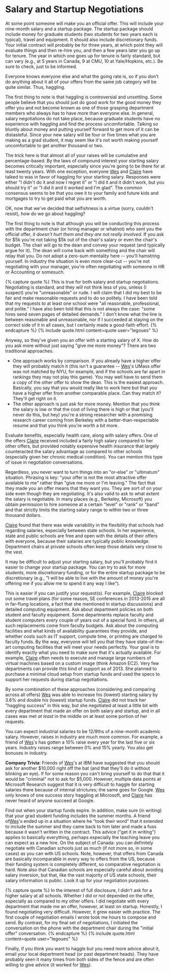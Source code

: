 # Salary and Startup Negotiations

At some point someone will make you an official offer. This will include
your nine-month salary and a startup package. The startup package should
include money for graduate students (two students for two years each is
typical), travel and equipment. It should also include discretionary funds. 
Your initial contract will probably be for three years, at which point they
will evaluate things and then re-hire you, and then a few years later you
go up for tenure. The year in which one goes up for tenure is fairly
standard, but can vary (e.g., at 5 years in Canada, 9 at CMU, 10 at
Yale/Hopkins, etc.).  Be sure to check, just to be informed. 

Everyone knows everyone else and what the going rate is, so if you don't do
anything about it all of your offers from the same job category will be
quite similar. Thus, haggling. 

The first thing to note is that haggling is controversial and unsettling.
Some people believe that you should just do good work for the good money
they offer you and not become known as one of those grasping department
members who always has to have more than everyone else. In general,
salary negotiations do not take place, because graduate students
have no experience with haggling and find the process uncomfortable.
Talking so bluntly about money and putting yourself forward to get more of
it can be distasteful. Since your new salary will be four or five times
what you are making as a grad student, it may seem like it's not worth
making yourself uncomfortable to get another thousand or two. 

The trick here is that almost all of your raises will be cumulative and
percentage-based. By the laws of compound interest your starting salary
becomes critically important, especially since you're going to be there for
at least twenty years. With one exception, everyone [Wes](/grad-job-guide/about#authors) and [Claire](/grad-job-guide/about#authors) have talked to was in
favor of haggling for your starting salary. Responses were either "I
didn't do it and now I regret it" or "I did it and it didn't work, but you
should try it" or "I did it and it worked and I'm glad". The common
consensus seems to be that you owe it to your family and future kids and
mortgages to try to get paid what you are worth. 

OK, now that we've decided that selfishness is a virtue (sorry, couldn't
resist), how do we go about haggling? 

The first thing to note is that although you will be conducting this
process with the department chair (or hiring manager or whatnot) who sent
you the official offer, *it doesn't hurt them and they are not really
involved*. If you ask for $5k you're not taking $5k out of the chair's
salary or even the chair's budget. The chair will go to the dean and convey
your request (and typically argue for it). The dean will come back with
something and the chair will relay that you. Do not adopt a zero-sum
mentality here -- you'll hamstring yourself. In industry the situation is
even more clear-cut -- you're not negotiating with your manager, you're
often negotiating with someone in HR or Accounting or somesuch. 

{% capture quote %}
This is true for both salary and
startup negotiations.  Negotiating is standard, and they will not think
less of you, unless (I suspect) you're "unreasonable" or rude.  I will
claim that I did my best to be fair and make reasonable requests and to do
so politely.  I have been told that my requests to at least one school were
"all reasonable, professional, and polite." I have also been told that this
is not always the case: "some hires send seven pages of detailed demands."
I don't know what the line is between reasonable and unreasonable, nor if I
succeeded at staying on the correct side of it in all cases, but I
certainly made a good-faith effort.
{% endcapture %}
{% include quote.html content=quote user="legoues" %}

Anyway, so they've given you an offer with a starting salary of X. How do
you ask more without just saying "give me more money"? There are two
traditional approaches. 

- One approach works by comparison. If you already have a higher offer
  they will probably match it (this isn't a guarantee -- [Wes](/grad-job-guide/about#authors)'s UMass offer was
  not matched by NYU, for example, and if the schools are far apart in
  rankings they may not play this game). You may well have to send them a
  copy of the other offer to show the dean. This is the easiest approach.
  Basically, you say that you would really like to work here but that you
  have a higher offer from another comparable place. Can they match it?
  They'll get right on it. 
- The other approach is just ask for more money. Mention that you
  think the salary is low or that the cost of living there is high or that
  (you'll never do this, but hey) you're a strong researcher with a
  promising research career coming from Berkeley with a
  better-than-respectable resume and that you think you're worth a bit
  more. 

Evaluate benefits, especially health care, along with salary offers.  One of the
offers [Claire](/grad-job-guide/about#authors) received included a fairly high salary compared to her other
offers, but provided notably expensive health insurance that largely
counteracted the salary advantage as compared to other schools (especially given
her chronic medical condition).  You can mention
this type of issue in negotiation conversations.

Regardless, you never want to turn things into an "or-else" or "ultimatum"
situation. Phrasing is key: "your offer is not the most attractive offer
available to me" rather than "give me more or I'm leaving." The fact that
they made you an offer means that they want you. They are sort of on your
side even though they are negotiating. It's also valid to ask to what
extent the salary is negotiable. In many places (e.g., Berkeley, Microsoft)
you obtain permission to hire someone at a certain "level" or "rank" or
"band" and that strictly limits the starting salary range to within two or
three thousand dollars. 

[Claire](/grad-job-guide/about#authors) found that there was wide variability in the flexibility that schools had
regarding salaries, especially between state schools.  In her experience,
state and public schools are free and open with the details of their offers
with everyone, because their salaries are typically public knowledge.
Department chairs at private schools often keep those details very close to
the vest.


It may be difficult to adjust your starting salary, but you'll probably find
it easier to change your startup package. You can try to ask for more
students, more discretionary funding, or for the entire startup package to
be discretionary (e.g., "I will be able to live with the amount of money
you're offering me if you allow me to spend it any way I like"). 

This is easier if you can justify your request(s).  For example, [Claire](/grad-job-guide/about#authors) blocked
out some travel plans (for some reason, SE conferences in 2013-2015 are all in
far-flung locations, a fact that she mentioned in startup discussions) and
detailed computing equipment.  Ask about department policies on both student
and faculty equipment.  Some departments replace faculty and student computers
every couple of years out of a special fund.  In others, all such replacements
come from faculty budgets.  Ask about the computing facilities and
what kinds of availability guarantees they provide, and whether costs such as IT
support, compute time, or printing are charged to faculty funds.  By the way,
everyone will tell you that they have state-of-the-art computing facilities that
will meet your needs perfectly.  Your goal is to identify exactly what you need
to make sure that it's actually available.  For example, [Claire](/grad-job-guide/about#authors) often needs
to execute and manage large numbers of
virtual machines based on a custom image (think Amazon EC2).  Very few
departments can provide this kind of support as of 2013. She planned to purchase
a minimal cloud setup from startup funds and used the specs to support her
requests during startup negotiations.

By some combination of these approaches (considering and comparing across all
offers) [Wes](/grad-job-guide/about#authors) was able to increase his (lowest) starting salary by 3.6% and double
his (lowest) startup funds. [Claire](/grad-job-guide/about#authors) did not track her "haggling success" in this
way, but she negotiated at least a little bit with every department that
made an offer on both salary and startup, and in all cases was met *at
least* in the middle on at least some portion of her requests.  

You can expect industrial salaries to be 12/9ths of a nine-month academic
salary. However, raises in industry are much more common. For example, a
friend of [Wes](/grad-job-guide/about#authors)'s has gotten a 10% raise every year for the last five or six
years. Industry raises range between 0% and 15% yearly. You also get
bonuses in industry. 

**Company Trivia**: Friends of [Wes](/grad-job-guide/about#authors)'s at IBM have suggested that 
you should ask for another $10,000 right off the
bat (and that they'll do it without blinking an eye). If for some
reason you can't bring yourself to do that that it would be "criminal" not
to ask for $5,000. However, multiple data points at Microsoft Research
suggest that it is very difficult to haggle for starting salaries there
because of internal strictures; the same goes for Google. [Wes](/grad-job-guide/about#authors) only knows of one success story haggling
at Microsoft, and [Claire](/grad-job-guide/about#authors) has never heard of anyone succeed at Google.

Find out when your startup funds expire. In addition, make sure (in writing)
that your grad student funding includes the summer months. A friend of[Wes](/grad-job-guide/about#authors)'s ended up in
a situation where he "took their word" that it extended to include the summer
and they came back to him later and made a fuss because it wasn't written in the
contract.  This advice ("get it in writing") applies to basically everything,
perhaps especially the teaching leave you can expect as a new hire.
On the subject of Canada: you can definitely negotiate with Canadian schools
just as much (if not more so, in some cases) as you can with US schools.  Note,
however, that offers from Canada are basically incomparable in every way to
offers from the US, because their funding system is completely different, so
comparative negotiation is hard.  Note also that Canadian schools are especially
careful about avoiding salary inversion, but that, like the vast majority of US
state schools, their salary information is public.  Look it up for your
negotiation purposes.

{% capture quote %}
In the interest of full disclosure,
I didn't ask for a higher salary at all schools. Whether I did or not
depended on the offer, especially as compared to my other offers.  I did
negotiate with every department that made me an offer, however, at least on
startup.  Honestly, I found negotiating very difficult.  However, it grew
easier with practice.  The first couple of negotiation emails I wrote took
me hours to compose and send.  By contrast, for my final set of
negotiations, I initiated the conversation on the phone with the department
chair during the "initial offer" conversation.
{% endcapture %}
{% include quote.html content=quote user="legoues" %}

Finally, if you think you want to haggle but you need more advice about it,
email your local department head (or past department heads). They have
probably seen it many times from both sides of the fence and are often
willing to give advice (it worked for [Wes](/grad-job-guide/about#authors)). 
